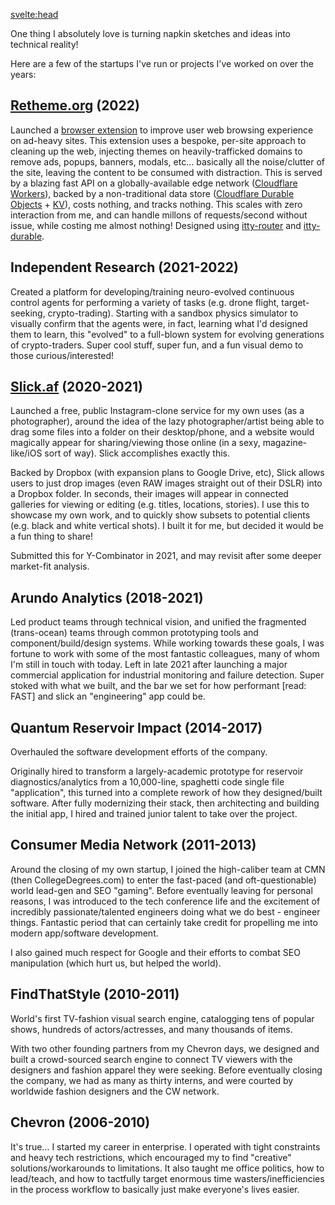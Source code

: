 <svelte:head>
  <title>Vision - Kevin R. Whitley</title>
</svelte:head>

One thing I absolutely love is turning napkin sketches and ideas into technical reality!

Here are a few of the startups I've run or projects I've worked on over the years:

## [Retheme.org](https://retheme.org) (2022)
Launched a [browser extension](https://chrome.google.com/webstore/detail/retheme/jcmjgalhippcbbefclmckbcnacpjoeip) to improve user web browsing experience on ad-heavy sites.  This extension uses a bespoke, per-site approach to cleaning up the web, injecting themes on heavily-trafficked domains to remove ads, popups, banners, modals, etc... basically all the noise/clutter of the site, leaving the content to be consumed with distraction.  This is served by a blazing fast API on a globally-available edge network ([Cloudflare Workers](https://workers.cloudflare.com/)), backed by a non-traditional data store ([Cloudflare Durable Objects](https://blog.cloudflare.com/introducing-workers-durable-objects/) + [KV](https://developers.cloudflare.com/workers/learning/how-kv-works/)), costs nothing, and tracks nothing.  This scales with zero interaction from me, and can handle millons of requests/second without issue, while costing me almost nothing!  Designed using [itty-router](https://www.npmjs.com/package/itty-router) and [itty-durable](https://www.npmjs.com/package/itty-durable).

## Independent Research (2021-2022)
Created a platform for developing/training neuro-evolved continuous control agents for performing a variety of tasks (e.g. drone flight, target-seeking, crypto-trading).  Starting with a sandbox physics simulator to visually confirm that the agents were, in fact, learning what I'd designed them to learn, this "evolved" to a full-blown system for evolving generations of crypto-traders.  Super cool stuff, super fun, and a fun visual demo to those curious/interested!

## [Slick.af](https://slick.af/kevin) (2020-2021)
Launched a free, public Instagram-clone service for my own uses (as a photographer), around the idea of the lazy photographer/artist being able to drag some files into a folder on their desktop/phone, and a website would magically appear for sharing/viewing those online (in a sexy, magazine-like/iOS sort of way).  Slick accomplishes exactly this.

Backed by Dropbox (with expansion plans to Google Drive, etc), Slick allows users to just drop images (even RAW images straight out of their DSLR) into a Dropbox folder.  In seconds, their images will appear in connected galleries for viewing or editing (e.g. titles, locations, stories).  I use this to showcase my own work, and to quickly show subsets to potential clients (e.g. black and white vertical shots).  I built it for me, but decided it would be a fun thing to share!

Submitted this for Y-Combinator in 2021, and may revisit after some deeper market-fit analysis.

## Arundo Analytics (2018-2021)
Led product teams through technical vision, and unified the fragmented (trans-ocean) teams through common prototyping tools and component/build/design systems.  While working towards these goals, I was fortune to work with some of the most fantastic colleagues, many of whom I'm still in touch with today.  Left in late 2021 after launching a major commercial application for industrial monitoring and failure detection.  Super stoked with what we built, and the bar we set for how performant [read: FAST] and slick an "engineering" app could be.

## Quantum Reservoir Impact (2014-2017)
Overhauled the software development efforts of the company.

Originally hired to transform a largely-academic prototype for reservoir diagnostics/analytics from a 10,000-line, spaghetti code single file "application", this turned into a complete rework of how they designed/built software.  After fully modernizing their stack, then architecting and building the initial app, I hired and trained junior talent to take over the project.

## Consumer Media Network (2011-2013)
Around the closing of my own startup, I joined the high-caliber team at CMN (then CollegeDegrees.com) to enter the fast-paced (and oft-questionable) world lead-gen and SEO "gaming".  Before eventually leaving for personal reasons, I was introduced to the tech conference life and the excitement of incredibly passionate/talented engineers doing what we do best - engineer things.  Fantastic period that can certainly take credit for propelling me into modern app/software development.

I also gained much respect for Google and their efforts to combat SEO manipulation (which hurt us, but helped the world).

## FindThatStyle (2010-2011)
World's first TV-fashion visual search engine, catalogging tens of popular shows, hundreds of actors/actresses, and many thousands of items.

With two other founding partners from my Chevron days, we designed and built a crowd-sourced search engine to connect TV viewers with the designers and fashion apparel they were seeking.  Before eventually closing the company, we had as many as thirty interns, and were courted by worldwide fashion designers and the CW network.

## Chevron (2006-2010)
It's true... I started my career in enterprise.  I operated with tight constraints and heavy tech restrictions, which encouraged my to find "creative" solutions/workarounds to limitations.  It also taught me office politics, how to lead/teach, and how to tactfully target enormous time wasters/inefficiencies in the process workflow to basically just make everyone's lives easier.


